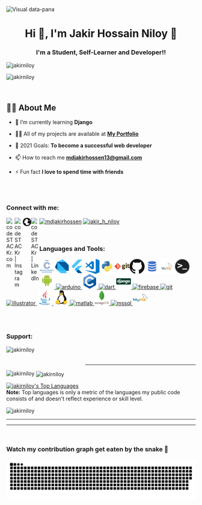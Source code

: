 
![Visual data-pana](https://user-images.githubusercontent.com/48614476/127691085-b3c34c4c-fc86-4b17-bc88-32a3174a7a6f.png)

<h1 align="center">Hi 👋, I'm Jakir Hossain Niloy 👋</h1> 
<h3 align="center">I'm a Student, Self-Learner and Developer!!</h3>

<p align="left"> <img src="https://komarev.com/ghpvc/?username=jakirniloy&label=Profile%20views&color=0e75b6&style=flat" alt="jakirniloy" /> </p>

<p align="left"> <img src="https://github-profile-trophy.vercel.app/?username=jakirniloy" alt="jakirniloy" /></a> </p>

<p align="left"> <a href="https://twitter.com/" target="blank"><img src="https://img.shields.io/twitter/follow/?logo=twitter&style=for-the-badge" alt="" /></a> </p>



## 🙋‍♂️ About Me


- 🌱 I’m currently learning **Django**

- 👨‍💻 All of my projects are available at **[My Portfolio](https://jakirniloy.github.io)**

- 🥅 2021 Goals: **To become a successful web developer**

- 📫 How to reach me **mdjakirhossen13@gmail.com**

- ⚡ Fun fact **I love to spend time with friends**

<br/>
<br/>


### Connect with me:

[<img align="left" alt="codeSTACKr.com" width="22px" src="https://cdn.jsdelivr.net/npm/simple-icons@3/icons/facebook.svg" />][facebook]
[<img align="left" alt="codeSTACKr | Instagram" width="22px" src="https://cdn.jsdelivr.net/npm/simple-icons@v3/icons/instagram.svg" />][instagram]
[<img align="left" alt="codeSTACKr.com" width="22px" src="https://raw.githubusercontent.com/iconic/open-iconic/master/svg/globe.svg" />][website]
[<img align="left" alt="codeSTACKr | LinkedIn" width="22px" src="https://cdn.jsdelivr.net/npm/simple-icons@v3/icons/linkedin.svg" />][linkedin]
<a href="https://kaggle.com/mdjakirhossen" target="blank"><img align="center" src="https://raw.githubusercontent.com/rahuldkjain/github-profile-readme-generator/master/src/images/icons/Social/kaggle.svg" alt="mdjakirhossen" height="22px" width="22px" /></a>
<a href="https://www.hackerearth.com/jakir_h_niloy" target="blank"><img align="center" src="https://raw.githubusercontent.com/rahuldkjain/github-profile-readme-generator/master/src/images/icons/Social/hackerearth.svg" alt="jakir_h_niloy" height="22px" width="22px" /></a>

<br/>

 


### Languages and Tools:

[<img align="left" alt="Sass" width="40" src="https://raw.githubusercontent.com/github/explore/80688e429a7d4ef2fca1e82350fe8e3517d3494d/topics/c/c.png" />][website_achievement]
[<img align="left" alt="HTML5" width="40px" src="https://raw.githubusercontent.com/github/explore/80688e429a7d4ef2fca1e82350fe8e3517d3494d/topics/dart/dart.png" />][website_achievement]
[<img align="left" alt="CSS3" width="40" src="https://raw.githubusercontent.com/github/explore/80688e429a7d4ef2fca1e82350fe8e3517d3494d/topics/flutter/flutter.png" />][website_achievement]
[<img align="left" alt="Visual Studio Code" width="40" src="https://raw.githubusercontent.com/github/explore/80688e429a7d4ef2fca1e82350fe8e3517d3494d/topics/visual-studio-code/visual-studio-code.png" />][website_achievement]
[<img align="left" alt="JavaScript" width="40" src="https://raw.githubusercontent.com/github/explore/80688e429a7d4ef2fca1e82350fe8e3517d3494d/topics/python/python.png" />][website_achievement]
[<img align="left" alt="Git" width="40" src="https://raw.githubusercontent.com/github/explore/80688e429a7d4ef2fca1e82350fe8e3517d3494d/topics/git/git.png" />][website_achievement]
[<img align="left" alt="GitHub" width="40" src="https://raw.githubusercontent.com/github/explore/78df643247d429f6cc873026c0622819ad797942/topics/github/github.png" />][website_achievement]
[<img align="left" alt="SQL" width="40" src="https://raw.githubusercontent.com/github/explore/80688e429a7d4ef2fca1e82350fe8e3517d3494d/topics/sql/sql.png" />][website_achievement]
[<img align="left" alt="MySQL" width="40" src="https://raw.githubusercontent.com/github/explore/80688e429a7d4ef2fca1e82350fe8e3517d3494d/topics/mysql/mysql.png" />][website_achievement]
[<img align="left" alt="Terminal" width="40" src="https://raw.githubusercontent.com/github/explore/80688e429a7d4ef2fca1e82350fe8e3517d3494d/topics/terminal/terminal.png" />][website_achievement]
<p align="left"> <a href="https://developer.android.com" target="_blank"> <img src="https://raw.githubusercontent.com/devicons/devicon/master/icons/android/android-original-wordmark.svg" alt="android" width="40" height="40"/> </a> <a href="https://www.arduino.cc/" target="_blank"> <img src="https://cdn.worldvectorlogo.com/logos/arduino-1.svg" alt="arduino" width="40" height="40"/> </a> <a href="https://www.cprogramming.com/" target="_blank"> <img src="https://raw.githubusercontent.com/devicons/devicon/master/icons/c/c-original.svg" alt="c" width="40" height="40"/> </a> <a href="https://dart.dev" target="_blank"> <img src="https://www.vectorlogo.zone/logos/dartlang/dartlang-icon.svg" alt="dart" width="40" height="40"/> </a> <a href="https://www.djangoproject.com/" target="_blank"> <img src="https://raw.githubusercontent.com/devicons/devicon/master/icons/django/django-original.svg" alt="django" width="40" height="40"/> </a> <a href="https://firebase.google.com/" target="_blank"> <img src="https://www.vectorlogo.zone/logos/firebase/firebase-icon.svg" alt="firebase" width="40" height="40"/> </a>  <a href="https://git-scm.com/" target="_blank"> <img src="https://www.vectorlogo.zone/logos/git-scm/git-scm-icon.svg" alt="git" width="40" height="40"/> </a> <a href="https://www.adobe.com/in/products/illustrator.html" target="_blank"> <img src="https://www.vectorlogo.zone/logos/adobe_illustrator/adobe_illustrator-icon.svg" alt="illustrator" width="40" height="40"/> </a> <a href="https://www.java.com" target="_blank"> <img src="https://raw.githubusercontent.com/devicons/devicon/master/icons/java/java-original.svg" alt="java" width="40" height="40"/> </a> <a href="https://www.linux.org/" target="_blank"> <img src="https://raw.githubusercontent.com/devicons/devicon/master/icons/linux/linux-original.svg" alt="linux" width="40" height="40"/> </a> <a href="https://www.mathworks.com/" target="_blank"> <img src="https://upload.wikimedia.org/wikipedia/commons/2/21/Matlab_Logo.png" alt="matlab" width="40" height="40"/> </a> <a href="https://www.mongodb.com/" target="_blank"> <img src="https://raw.githubusercontent.com/devicons/devicon/master/icons/mongodb/mongodb-original-wordmark.svg" alt="mongodb" width="40" height="40"/> </a> <a href="https://www.microsoft.com/en-us/sql-server" target="_blank"> <img src="https://www.svgrepo.com/show/303229/microsoft-sql-server-logo.svg" alt="mssql" width="40" height="40"/> </a> <a href="https://www.mysql.com/" target="_blank"> <img src="https://raw.githubusercontent.com/devicons/devicon/master/icons/mysql/mysql-original-wordmark.svg" alt="mysql" width="40" height="40"/> </a>  </p>



<br />
<br />

<h3 align="left">Support:</h3>
<p><a href="https://www.buymeacoffee.com/JakirNiloy"> <img align="left" src="https://cdn.buymeacoffee.com/buttons/v2/default-yellow.png" height="50" width="210" alt="jakirniloy" /></a></p><br><br>



---



<p><img align="left" src="https://github-readme-stats.vercel.app/api/top-langs?username=jakirniloy&show_icons=true&locale=en&layout=compact" alt="jakirniloy" /></p>

<p>&nbsp;<img align="center" src="https://github-readme-stats.vercel.app/api?username=jakirniloy&show_icons=true&locale=en" alt="jakirniloy" /></p>

<a href="https://github.com/jakirniloy/github-readme-stats"><img alt="jakirniloy's Top Languages" src="https://github-readme-stats.vercel.app/api/top-langs/?username=jakirniloy&langs_count=8&count_private=true&layout=compact&theme=react&hide_border=true&bg_color=white" /></a>
  <br/>
  <b>Note:</b> Top languages is only a metric of the languages my public code consists of and doesn't reflect experience or skill level.


<p><img align="center" src="https://github-readme-streak-stats.herokuapp.com/?user=jakirniloy&" alt="jakirniloy" /></p>



---



  

---

<br />

### Watch my contribution graph get eaten by the snake 🐍

<!-- refer this: https://dev.to/mishmanners/how-to-enable-github-actions-on-your-profile-readme-for-a-contribution-graph-4l66 -->
![jakirniloy snake gif](https://github.com/jakirniloy/jakirniloy/blob/output/github-contribution-grid-snake.svg) 
<br />

[facebook]: https://www.facebook.com/JakirNiloy2
[instagram]: https://www.instagram.com/jakir_h_niloy
[website]:https://www.jakirniloy.me/
[website_achievement]: https://www.jakirniloy.me/
[linkedin]: https://www.linkedin.com/in/jakirniloy
